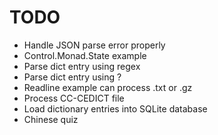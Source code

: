 # TODO

- Handle JSON parse error properly
- Control.Monad.State example
- Parse dict entry using regex
- Parse dict entry using ?
- Readline example can process .txt or .gz
- Process CC-CEDICT file
- Load dictionary entries into SQLite database
- Chinese quiz
